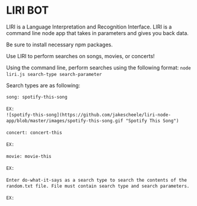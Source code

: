 # LIRI BOT

LIRI is a Language Interpretation and Recognition Interface. LIRI is a command line node app that takes in parameters and gives you back data.

Be sure to install necessary npm packages.


Use LIRI to perform searches on songs, movies, or concerts! 

Using the command line, perform searches using the following format: 
`node liri.js search-type search-parameter`


Search types are as following:

    song: spotify-this-song

    EX: 
    ![spotify-this-song](https://github.com/jakescheele/liri-node-app/blob/master/images/spotify-this-song.gif "Spotify This Song")

    concert: concert-this

    EX: 

    movie: movie-this

    EX: 

    Enter do-what-it-says as a search type to search the contents of the random.txt file. File must contain search type and search parameters.

    EX: 
